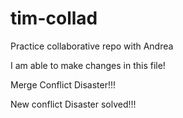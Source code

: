 # tim-collad
Practice collaborative repo with Andrea

I am able to make changes in this file!


Merge Conflict Disaster!!!

New conflict Disaster solved!!! 

